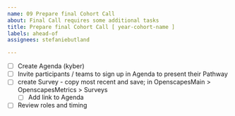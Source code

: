 ```yaml
---
name: 09 Prepare final Cohort Call
about: Final Call requires some additional tasks
title: Prepare final Cohort Call [ year-cohort-name ]
labels: ahead-of
assignees: stefaniebutland

---
```


- [ ] Create Agenda (kyber)
- [ ] Invite participants / teams to sign up in Agenda to present their Pathway
- [ ] create Survey - copy most recent and save; in OpenscapesMain > OpenscapesMetrics > Surveys
  - [ ] Add link to Agenda
- [ ] Review roles and timing

